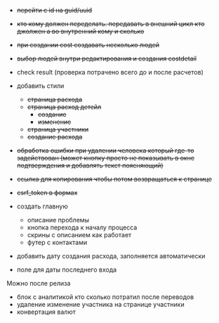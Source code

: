 - ~~перейти с id на guid/uuid~~
- ~~кто кому должен переделать. передавать в внешний цикл кто джолжен а во внутренний кому и сколько~~
- ~~при создании cost создавать несколько людей~~
- ~~выбор людей внутри редактирования и создания costdetail~~
- check result (проверка потрачено всего до и после расчетов)
- добавить стили
  - ~~страница расхода~~
  - ~~страница расход детейл~~
    - ~~создание~~
    - ~~изменение~~
  - ~~страница участники~~
  - ~~создание расхода~~
- ~~обработка ошибки при удалении человека который где-то задействован (может кнопку просто не показывать в окне подтверждения и добавлять текст поясняющий)~~
- ~~ссылка для копирования чтобы потом возвращаться к странице~~
- ~~csrf_token в формах~~

- создать главную
  - описание проблемы
  - кнопка перехода к началу процесса
  - скрины с описанием как работает
  - футер с контактами
- добавить дату создания расхода, заполняется автоматически
- поле для даты последнего входа



Можно после релиза
- блок с аналитикой кто сколько потратил после переводов
- удаление изменение участника на странице участники
- конвертация валют


